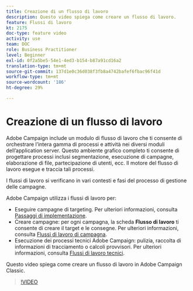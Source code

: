 ```yaml
---
title: Creazione di un flusso di lavoro
description: Questo video spiega come creare un flusso di lavoro.
feature: Flussi di lavoro
kt: 2175
doc-type: feature video
activity: use
team: DOC
role: Business Practitioner
level: Beginner
exl-id: 0f2a5be5-54e1-4ed3-b154-b87a91cd16a2
translation-type: tm+mt
source-git-commit: 137d1e0c36d038f3fb8a4742bafef6fbac96f41d
workflow-type: tm+mt
source-wordcount: '186'
ht-degree: 29%

---
```


# Creazione di un flusso di lavoro

Adobe Campaign include un modulo di flusso di lavoro che ti consente di orchestrare l’intera gamma di processi e attività nei diversi moduli dell’application server. Questo ambiente grafico completo ti consente di progettare processi inclusi segmentazione, esecuzione di campagne, elaborazione di file, partecipazione di utenti, ecc. Il motore del flusso di lavoro esegue e traccia tali processi.

I flussi di lavoro si verificano in vari contesti e fasi del processo di gestione delle campagne.

Adobe Campaign utilizza i flussi di lavoro per:

* Eseguire campagne di targeting. Per ulteriori informazioni, consulta [Passaggi di implementazione](https://docs.adobe.com/content/help/en/campaign-classic/using/automating-with-workflows/general-operation/building-a-workflow.html#Implementation_steps_).
* Creare campagne: per ogni campagna, la scheda **Flusso di lavoro** ti consente di creare il target e le consegne. Per ulteriori informazioni, consulta [Flussi di lavoro di campagna](https://docs.adobe.com/content/help/it-IT/campaign-classic/using/automating-with-workflows/general-operation/building-a-workflow.html#campaign-workflows).
* Esecuzione dei processi tecnici Adobe Campaign: pulizia, raccolta di informazioni di tracciamento o calcoli provvisori. Per ulteriori informazioni, consulta [Flussi di lavoro tecnici](https://docs.adobe.com/content/help/it-IT/campaign-classic/using/automating-with-workflows/general-operation/building-a-workflow.html#technical-workflows).

Questo video spiega come creare un flusso di lavoro in Adobe Campaign Classic.

>[!VIDEO](https://video.tv.adobe.com/v/25559?quality=12)
